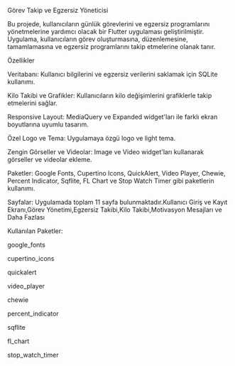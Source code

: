Görev Takip ve Egzersiz Yöneticisi

Bu projede, kullanıcıların günlük görevlerini ve egzersiz programlarını yönetmelerine yardımcı olacak bir Flutter uygulaması geliştirilmiştir. Uygulama, kullanıcıların görev oluşturmasına, düzenlemesine, tamamlamasına ve egzersiz programlarını takip etmelerine olanak tanır.

Özellikler

Veritabanı: Kullanıcı bilgilerini ve egzersiz verilerini saklamak için SQLite kullanımı.

Kilo Takibi ve Grafikler: Kullanıcıların kilo değişimlerini grafiklerle takip etmelerini sağlar.

Responsive Layout: MediaQuery ve Expanded widget'ları ile farklı ekran boyutlarına uyumlu tasarım.

Özel Logo ve Tema: Uygulamaya özgü logo ve light tema.

Zengin Görseller ve Videolar: Image ve Video widget'ları kullanarak görseller ve videolar ekleme.

Paketler: Google Fonts, Cupertino Icons, QuickAlert, Video Player, Chewie, Percent Indicator, Sqflite, FL Chart ve Stop Watch Timer gibi paketlerin kullanımı.

Sayfalar: Uygulamada toplam 11 sayfa bulunmaktadır.Kullanıcı Giriş ve Kayıt Ekranı,Görev Yönetimi,Egzersiz Takibi,Kilo Takibi,Motivasyon Mesajları ve Daha Fazlası



Kullanılan Paketler:

google_fonts

cupertino_icons

quickalert

video_player

chewie

percent_indicator

sqflite

fl_chart

stop_watch_timer

